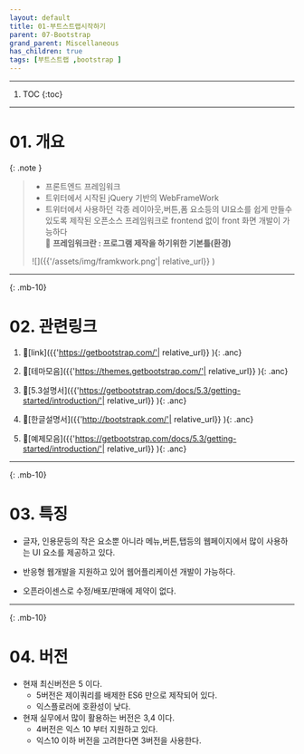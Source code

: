 ```yaml
---
layout: default
title: 01-부트스트랩시작하기
parent: 07-Bootstrap
grand_parent: Miscellaneous
has_children: true
tags: [부트스트랩 ,bootstrap ]
---
```

 
---

 1. TOC
{:toc}

---

# 01. 개요

{: .note }
> + 프론트엔드 프레임워크<br/>
> + 트위터에서 시작된 jQuery 기반의 WebFrameWork<br/>
> + 트위터에서 사용하던 각종 레이아웃,버튼,폼 요소등의 UI요소를 쉽게 만들수 있도록 제작된 오픈소스 프레임워크로 frontend 없이 front 화면 개발이 가능하다<br/>
> 🔑 **프레임워크란 : 프로그램 제작을 하기위한 기본틀(환경)**
>
> ![]({{'/assets/img/framkwork.png'| relative_url}} )


---
{: .mb-10}
 
# 02. 관련링크

1. 🔗[link]({{'https://getbootstrap.com/'| relative_url}} ){: .anc}

1. 🔗[테마모음]({{'https://themes.getbootstrap.com/'| relative_url}} ){: .anc}

1. 🔗[5.3설명서]({{'https://getbootstrap.com/docs/5.3/getting-started/introduction/'| relative_url}} ){: .anc}

1. 🔗[한글설명서]({{'http://bootstrapk.com/'| relative_url}} ){: .anc}

1. 🔗[예제모음]({{'https://getbootstrap.com/docs/5.3/getting-started/introduction/'| relative_url}} ){: .anc}


---
{: .mb-10}
 
# 03. 특징

- 글자, 인용문등의 작은 요소뿐 아니라 메뉴,버튼,탭등의 웹페이지에서 많이 사용하는 UI 요소를 제공하고 있다.

- 반응형 웹개발을 지원하고 있어 웹어플리케이션 개발이 가능하다.

- 오픈라이센스로 수정/배포/판매에 제약이 없다.


---
{: .mb-10}
 
# 04. 버전

- 현재 최신버전은 5 이다.
    - 5버전은 제이쿼리를 배제한 ES6 만으로 제작되어 있다.
    - 익스플로러에 호환성이 낮다.
- 현재 실무에서 많이 활용하는 버전은 3,4 이다.
    - 4버전은 익스 10 부터 지원하고 있다.
    - 익스10 이하 버전을 고려한다면 3버전을 사용한다.